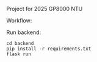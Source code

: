 Project for 2025 GP8000 NTU

Workflow:

Run backend:
```
cd backend
pip install -r requirements.txt
flask run
```
